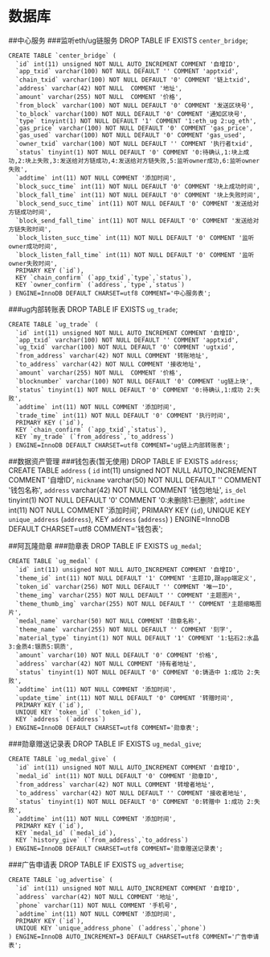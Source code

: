 # 数据库
##中心服务
###监听eth/ug链服务
    DROP TABLE IF EXISTS `center_bridge`;
    
    CREATE TABLE `center_bridge` (
      `id` int(11) unsigned NOT NULL AUTO_INCREMENT COMMENT '自增ID',
      `app_txid` varchar(100) NOT NULL DEFAULT '' COMMENT 'apptxid',
      `chain_txid` varchar(100) NOT NULL DEFAULT '0' COMMENT '链上txid',
      `address` varchar(42) NOT NULL  COMMENT '地址',
      `amount` varchar(255) NOT NULL  COMMENT '价格',
      `from_block` varchar(100) NOT NULL DEFAULT '0' COMMENT '发送区块号',
      `to_block` varchar(100) NOT NULL DEFAULT '0' COMMENT '通知区块号',
      `type` tinyint(1) NOT NULL DEFAULT '1' COMMENT '1:eth_ug 2:ug_eth',
      `gas_price` varchar(100) NOT NULL DEFAULT '0' COMMENT 'gas_price',
      `gas_used` varchar(100) NOT NULL DEFAULT '0' COMMENT 'gas_used',
      `owner_txid` varchar(100) NOT NULL DEFAULT '' COMMENT '执行者txid',
      `status` tinyint(1) NOT NULL DEFAULT '0' COMMENT '0:待确认,1:块上成功,2:块上失败,3:发送给对方链成功,4:发送给对方链失败,5:监听owner成功,6:监听owner失败',
      `addtime` int(11) NOT NULL COMMENT '添加时间',
      `block_succ_time` int(11) NOT NULL DEFAULT '0' COMMENT '块上成功时间',
      `block_fall_time` int(11) NOT NULL DEFAULT '0' COMMENT '块上失败时间',
      `block_send_succ_time` int(11) NOT NULL DEFAULT '0' COMMENT '发送给对方链成功时间',
      `block_send_fall_time` int(11) NOT NULL DEFAULT '0' COMMENT '发送给对方链失败时间',
      `block_listen_succ_time` int(11) NOT NULL DEFAULT '0' COMMENT '监听owner成功时间',
      `block_listen_fall_time` int(11) NOT NULL DEFAULT '0' COMMENT '监听owner失败时间',
      PRIMARY KEY (`id`),
      KEY `chain_confirm` (`app_txid`,`type`,`status`),
      KEY `owner_confirm` (`address`,`type`,`status`)
    ) ENGINE=InnoDB DEFAULT CHARSET=utf8 COMMENT='中心服务表';
    
###ug内部转账表
    DROP TABLE IF EXISTS `ug_trade`;
    
    CREATE TABLE `ug_trade` (
      `id` int(11) unsigned NOT NULL AUTO_INCREMENT COMMENT '自增ID',
      `app_txid` varchar(100) NOT NULL DEFAULT '' COMMENT 'apptxid',
      `ug_txid` varchar(100) NOT NULL DEFAULT '0' COMMENT 'ugtxid',
      `from_address` varchar(42) NOT NULL COMMENT '转账地址',
      `to_address` varchar(42) NOT NULL COMMENT '接收地址',
      `amount` varchar(255) NOT NULL  COMMENT '价格',
      `blocknumber` varchar(100) NOT NULL DEFAULT '0' COMMENT 'ug链上块',
      `status` tinyint(1) NOT NULL DEFAULT '0' COMMENT '0:待确认,1:成功 2:失败',
      `addtime` int(11) NOT NULL COMMENT '添加时间',
      `trade_time` int(11) NOT NULL DEFAULT '0' COMMENT '执行时间',
      PRIMARY KEY (`id`),
      KEY `chain_confirm` (`app_txid`,`status`),
      KEY `my_trade` (`from_address`,`to_address`)
    ) ENGINE=InnoDB DEFAULT CHARSET=utf8 COMMENT='ug链上内部转账表';
   
##数据资产管理
###钱包表(暂无使用)
    DROP TABLE IF EXISTS `address`;
    CREATE TABLE `address` (
      `id` int(11) unsigned NOT NULL AUTO_INCREMENT COMMENT '自增ID',
      `nickname` varchar(50) NOT NULL DEFAULT '' COMMENT '钱包名称',
      `address` varchar(42) NOT NULL COMMENT '钱包地址',
      `is_del` tinyint(1) NOT NULL DEFAULT '0' COMMENT '0:未删除1:已删除',
      `addtime` int(11) NOT NULL COMMENT '添加时间',
      PRIMARY KEY (`id`),
      UNIQUE KEY `unique_address` (`address`),
      KEY `address` (`address`)
    ) ENGINE=InnoDB DEFAULT CHARSET=utf8 COMMENT='钱包表';

##阿瓦隆勋章
###勋章表
    DROP TABLE IF EXISTS `ug_medal`;
    
    CREATE TABLE `ug_medal` (
      `id` int(11) unsigned NOT NULL AUTO_INCREMENT COMMENT '自增ID',
      `theme_id` int(11) NOT NULL DEFAULT '1' COMMENT '主题ID,跟app端定义',
      `token_id` varchar(256) NOT NULL DEFAULT '' COMMENT '唯一ID',
      `theme_img` varchar(255) NOT NULL DEFAULT '' COMMENT '主题图片',
      `theme_thumb_img` varchar(255) NOT NULL DEFAULT '' COMMENT '主题缩略图片',
      `medal_name` varchar(50) NOT NULL COMMENT '勋章名称',
      `theme_name` varchar(255) NOT NULL DEFAULT '' COMMENT '刻字',
      `material_type` tinyint(1) NOT NULL DEFAULT '1' COMMENT '1:钻石2:水晶3:金质4:银质5:铜质',
      `amount` varchar(10) NOT NULL DEFAULT '0' COMMENT '价格',
      `address` varchar(42) NOT NULL COMMENT '持有者地址',
      `status` tinyint(1) NOT NULL DEFAULT '0' COMMENT '0:铸造中 1:成功 2:失败',
      `addtime` int(11) NOT NULL COMMENT '添加时间',
      `update_time` int(11) NOT NULL DEFAULT '0' COMMENT '转赠时间',
      PRIMARY KEY (`id`),
      UNIQUE KEY `token_id` (`token_id`),
      KEY `address` (`address`)
    ) ENGINE=InnoDB DEFAULT CHARSET=utf8 COMMENT='勋章表';
###勋章赠送记录表
    DROP TABLE IF EXISTS `ug_medal_give`;
    
    CREATE TABLE `ug_medal_give` (
      `id` int(11) unsigned NOT NULL AUTO_INCREMENT COMMENT '自增ID',
      `medal_id` int(11) NOT NULL DEFAULT '0' COMMENT '勋章ID',
      `from_address` varchar(42) NOT NULL COMMENT '转增者地址',
      `to_address` varchar(42) NOT NULL DEFAULT '' COMMENT '接收者地址',
      `status` tinyint(1) NOT NULL DEFAULT '0' COMMENT '0:转赠中 1:成功 2:失败',
      `addtime` int(11) NOT NULL COMMENT '添加时间',
      PRIMARY KEY (`id`),
      KEY `medal_id` (`medal_id`),
      KEY `history_give` (`from_address`,`to_address`)
    ) ENGINE=InnoDB DEFAULT CHARSET=utf8 COMMENT='勋章赠送记录表';

###广告申请表
    DROP TABLE IF EXISTS `ug_advertise`;
    
    CREATE TABLE `ug_advertise` (
      `id` int(11) unsigned NOT NULL AUTO_INCREMENT COMMENT '自增ID',
      `address` varchar(42) NOT NULL COMMENT '地址',
      `phone` varchar(11) NOT NULL COMMENT '手机号',
      `addtime` int(11) NOT NULL COMMENT '添加时间',
      PRIMARY KEY (`id`),
      UNIQUE KEY `unique_address_phone` (`address`,`phone`)
    ) ENGINE=InnoDB AUTO_INCREMENT=3 DEFAULT CHARSET=utf8 COMMENT='广告申请表';